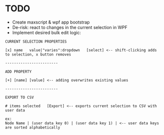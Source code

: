 # TODO

- Create maxscript & wpf app bootstrap
- De-risk: react to changes in the current selection in WPF
- Implement desired bulk edit logic:
```
CURRENT SELECTION PROPERTIES

[x] name   value|"varies":dropdown   [select] <-- shift-clicking adds to selection, x button removes

------------------------

ADD PROPERTY

[+] [name] [value] <-- adding overwrites existing values

------------------------

EXPORT TO CSV

# items selected   [Export] <-- exports current selection to CSV with user data

ex:
Node Name | (user data key 0) | (user data key 1) | <-- user data keys are sorted alphabetically
```
